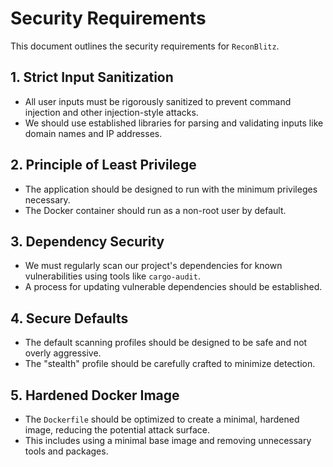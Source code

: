 # Security Requirements

This document outlines the security requirements for `ReconBlitz`.

## 1. Strict Input Sanitization

*   All user inputs must be rigorously sanitized to prevent command injection and other injection-style attacks.
*   We should use established libraries for parsing and validating inputs like domain names and IP addresses.

## 2. Principle of Least Privilege

*   The application should be designed to run with the minimum privileges necessary.
*   The Docker container should run as a non-root user by default.

## 3. Dependency Security

*   We must regularly scan our project's dependencies for known vulnerabilities using tools like `cargo-audit`.
*   A process for updating vulnerable dependencies should be established.

## 4. Secure Defaults

*   The default scanning profiles should be designed to be safe and not overly aggressive.
*   The "stealth" profile should be carefully crafted to minimize detection.

## 5. Hardened Docker Image

*   The `Dockerfile` should be optimized to create a minimal, hardened image, reducing the potential attack surface.
*   This includes using a minimal base image and removing unnecessary tools and packages.
